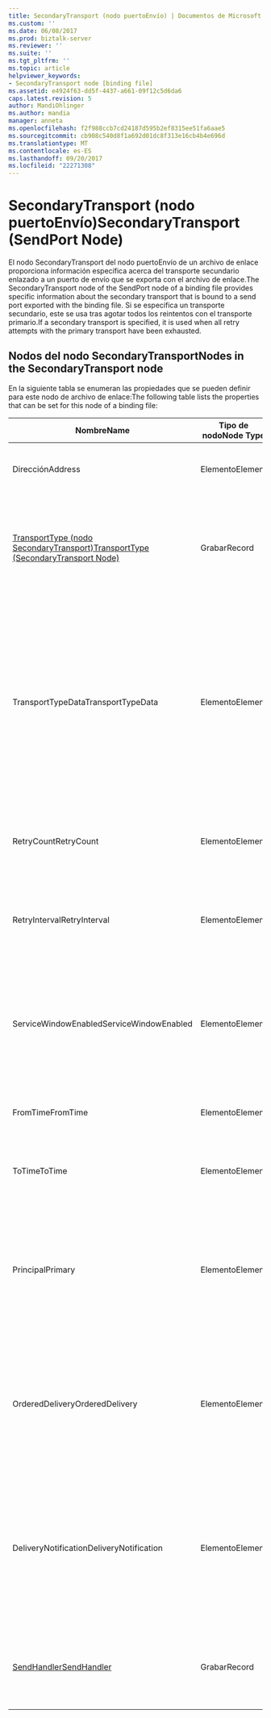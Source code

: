 ```yaml
---
title: SecondaryTransport (nodo puertoEnvío) | Documentos de Microsoft
ms.custom: ''
ms.date: 06/08/2017
ms.prod: biztalk-server
ms.reviewer: ''
ms.suite: ''
ms.tgt_pltfrm: ''
ms.topic: article
helpviewer_keywords:
- SecondaryTransport node [binding file]
ms.assetid: e4924f63-dd5f-4437-a661-09f12c5d6da6
caps.latest.revision: 5
author: MandiOhlinger
ms.author: mandia
manager: anneta
ms.openlocfilehash: f2f988ccb7cd24187d595b2ef8315ee51fa6aae5
ms.sourcegitcommit: cb908c540d8f1a692d01dc8f313e16cb4b4e696d
ms.translationtype: MT
ms.contentlocale: es-ES
ms.lasthandoff: 09/20/2017
ms.locfileid: "22271308"
---
```

# <a name="secondarytransport-sendport-node"></a><span data-ttu-id="d0f57-102">SecondaryTransport (nodo puertoEnvío)</span><span class="sxs-lookup"><span data-stu-id="d0f57-102">SecondaryTransport (SendPort Node)</span></span>
<span data-ttu-id="d0f57-103">El nodo SecondaryTransport del nodo puertoEnvío de un archivo de enlace proporciona información específica acerca del transporte secundario enlazado a un puerto de envío que se exporta con el archivo de enlace.</span><span class="sxs-lookup"><span data-stu-id="d0f57-103">The SecondaryTransport node of the SendPort node of a binding file provides specific information about the secondary transport that is bound to a send port exported with the binding file.</span></span> <span data-ttu-id="d0f57-104">Si se especifica un transporte secundario, este se usa tras agotar todos los reintentos con el transporte primario.</span><span class="sxs-lookup"><span data-stu-id="d0f57-104">If a secondary transport is specified, it is used when all retry attempts with the primary transport have been exhausted.</span></span>  
  
## <a name="nodes-in-the-secondarytransport-node"></a><span data-ttu-id="d0f57-105">Nodos del nodo SecondaryTransport</span><span class="sxs-lookup"><span data-stu-id="d0f57-105">Nodes in the SecondaryTransport node</span></span>  
 <span data-ttu-id="d0f57-106">En la siguiente tabla se enumeran las propiedades que se pueden definir para este nodo de archivo de enlace:</span><span class="sxs-lookup"><span data-stu-id="d0f57-106">The following table lists the properties that can be set for this node of a binding file:</span></span>  
  
|<span data-ttu-id="d0f57-107">**Nombre**</span><span class="sxs-lookup"><span data-stu-id="d0f57-107">**Name**</span></span>|<span data-ttu-id="d0f57-108">**Tipo de nodo**</span><span class="sxs-lookup"><span data-stu-id="d0f57-108">**Node Type**</span></span>|<span data-ttu-id="d0f57-109">**Tipo de datos**</span><span class="sxs-lookup"><span data-stu-id="d0f57-109">**Data Type**</span></span>|<span data-ttu-id="d0f57-110">**Description**</span><span class="sxs-lookup"><span data-stu-id="d0f57-110">**Description**</span></span>|<span data-ttu-id="d0f57-111">**Restricciones**</span><span class="sxs-lookup"><span data-stu-id="d0f57-111">**Restrictions**</span></span>|<span data-ttu-id="d0f57-112">**Comentarios**</span><span class="sxs-lookup"><span data-stu-id="d0f57-112">**Comments**</span></span>|  
|--------------|-------------------|-------------------|---------------------|----------------------|------------------|  
|<span data-ttu-id="d0f57-113">Dirección</span><span class="sxs-lookup"><span data-stu-id="d0f57-113">Address</span></span>|<span data-ttu-id="d0f57-114">Elemento</span><span class="sxs-lookup"><span data-stu-id="d0f57-114">Element</span></span>|<span data-ttu-id="d0f57-115">xs:string</span><span class="sxs-lookup"><span data-stu-id="d0f57-115">xs:string</span></span>|<span data-ttu-id="d0f57-116">Especifica la dirección (o URI) del transporte.</span><span class="sxs-lookup"><span data-stu-id="d0f57-116">Specifies the address (or URI) of the transport.</span></span>|<span data-ttu-id="d0f57-117">No requerido</span><span class="sxs-lookup"><span data-stu-id="d0f57-117">Not required</span></span>|<span data-ttu-id="d0f57-118">Valor predeterminado: vacío</span><span class="sxs-lookup"><span data-stu-id="d0f57-118">Default value: empty</span></span>|  
|[<span data-ttu-id="d0f57-119">TransportType (nodo SecondaryTransport)</span><span class="sxs-lookup"><span data-stu-id="d0f57-119">TransportType (SecondaryTransport Node)</span></span>](../core/transporttype-secondarytransport-node.md)|<span data-ttu-id="d0f57-120">Grabar</span><span class="sxs-lookup"><span data-stu-id="d0f57-120">Record</span></span>|<span data-ttu-id="d0f57-121">ProtocolType (ComplexType)</span><span class="sxs-lookup"><span data-stu-id="d0f57-121">ProtocolType (ComplexType)</span></span>|<span data-ttu-id="d0f57-122">Especifica el tipo de transporte, que también es el nombre del adaptador usado para este transporte.</span><span class="sxs-lookup"><span data-stu-id="d0f57-122">Specifies the transport type, which is also the name of the adapter used for this transport.</span></span>|<span data-ttu-id="d0f57-123">No requerido</span><span class="sxs-lookup"><span data-stu-id="d0f57-123">Not required</span></span>|<span data-ttu-id="d0f57-124">Valor predeterminado: ninguno</span><span class="sxs-lookup"><span data-stu-id="d0f57-124">Default value: none</span></span>|  
|<span data-ttu-id="d0f57-125">TransportTypeData</span><span class="sxs-lookup"><span data-stu-id="d0f57-125">TransportTypeData</span></span>|<span data-ttu-id="d0f57-126">Elemento</span><span class="sxs-lookup"><span data-stu-id="d0f57-126">Element</span></span>|<span data-ttu-id="d0f57-127">xs:string</span><span class="sxs-lookup"><span data-stu-id="d0f57-127">xs:string</span></span>|<span data-ttu-id="d0f57-128">Especifica la información de configuración específica del adaptador.</span><span class="sxs-lookup"><span data-stu-id="d0f57-128">Specifies configuration information specific to the adapter.</span></span>|<span data-ttu-id="d0f57-129">No requerido</span><span class="sxs-lookup"><span data-stu-id="d0f57-129">Not required</span></span>|<span data-ttu-id="d0f57-130">Valor predeterminado: vacío</span><span class="sxs-lookup"><span data-stu-id="d0f57-130">Default value: empty</span></span><br /><br /> <span data-ttu-id="d0f57-131">Vea [propiedades de configuración para los adaptadores de BizTalk integrados](../core/configuration-properties-for-integrated-biztalk-adapters.md) para obtener información específica de adaptador acerca de las propiedades que se pueden almacenar en esta cadena.</span><span class="sxs-lookup"><span data-stu-id="d0f57-131">See [Configuration Properties for Integrated BizTalk Adapters](../core/configuration-properties-for-integrated-biztalk-adapters.md) for adapter specific information about the properties that can be stored in this string.</span></span>|  
|<span data-ttu-id="d0f57-132">RetryCount</span><span class="sxs-lookup"><span data-stu-id="d0f57-132">RetryCount</span></span>|<span data-ttu-id="d0f57-133">Elemento</span><span class="sxs-lookup"><span data-stu-id="d0f57-133">Element</span></span>|<span data-ttu-id="d0f57-134">xs:int</span><span class="sxs-lookup"><span data-stu-id="d0f57-134">xs:int</span></span>|<span data-ttu-id="d0f57-135">Especifica el número de reintentos para el adaptador usado con el transporte.</span><span class="sxs-lookup"><span data-stu-id="d0f57-135">Specifies the retry count for the adapter used with the transport.</span></span>|<span data-ttu-id="d0f57-136">Necesario</span><span class="sxs-lookup"><span data-stu-id="d0f57-136">Required</span></span>|<span data-ttu-id="d0f57-137">Valor predeterminado: ninguno</span><span class="sxs-lookup"><span data-stu-id="d0f57-137">Default value: none</span></span>|  
|<span data-ttu-id="d0f57-138">RetryInterval</span><span class="sxs-lookup"><span data-stu-id="d0f57-138">RetryInterval</span></span>|<span data-ttu-id="d0f57-139">Elemento</span><span class="sxs-lookup"><span data-stu-id="d0f57-139">Element</span></span>|<span data-ttu-id="d0f57-140">xs:int</span><span class="sxs-lookup"><span data-stu-id="d0f57-140">xs:int</span></span>|<span data-ttu-id="d0f57-141">Especifica el intervalo de reintentos en minutos para el adaptador usado con el transporte.</span><span class="sxs-lookup"><span data-stu-id="d0f57-141">Specifies the retry interval in minutes for the adapter used with the transport.</span></span>|<span data-ttu-id="d0f57-142">Necesario</span><span class="sxs-lookup"><span data-stu-id="d0f57-142">Required</span></span>|<span data-ttu-id="d0f57-143">Valor predeterminado: ninguno</span><span class="sxs-lookup"><span data-stu-id="d0f57-143">Default value: none</span></span>|  
|<span data-ttu-id="d0f57-144">ServiceWindowEnabled</span><span class="sxs-lookup"><span data-stu-id="d0f57-144">ServiceWindowEnabled</span></span>|<span data-ttu-id="d0f57-145">Elemento</span><span class="sxs-lookup"><span data-stu-id="d0f57-145">Element</span></span>|<span data-ttu-id="d0f57-146">xs:boolean</span><span class="sxs-lookup"><span data-stu-id="d0f57-146">xs:boolean</span></span>|<span data-ttu-id="d0f57-147">Especifica si la ventana de servicio está habilitada para el adaptador usado con el transporte.</span><span class="sxs-lookup"><span data-stu-id="d0f57-147">Specifies whether the service window is enabled for the adapter used with the transport.</span></span>|<span data-ttu-id="d0f57-148">Necesario</span><span class="sxs-lookup"><span data-stu-id="d0f57-148">Required</span></span>|<span data-ttu-id="d0f57-149">Valor predeterminado: ninguno</span><span class="sxs-lookup"><span data-stu-id="d0f57-149">Default value: none</span></span><br /><br /> <span data-ttu-id="d0f57-150">Establecido en **true** si está habilitada la ventana de servicio, en caso contrario, se establece en **false**.</span><span class="sxs-lookup"><span data-stu-id="d0f57-150">Set to **true** if service window is enabled, otherwise set to **false**.</span></span>|  
|<span data-ttu-id="d0f57-151">FromTime</span><span class="sxs-lookup"><span data-stu-id="d0f57-151">FromTime</span></span>|<span data-ttu-id="d0f57-152">Elemento</span><span class="sxs-lookup"><span data-stu-id="d0f57-152">Element</span></span>|<span data-ttu-id="d0f57-153">xs:dateTime</span><span class="sxs-lookup"><span data-stu-id="d0f57-153">xs:dateTime</span></span>|<span data-ttu-id="d0f57-154">Especifica la hora de inicio de la ventana de servicio.</span><span class="sxs-lookup"><span data-stu-id="d0f57-154">Specifies the start time for the service window.</span></span>|<span data-ttu-id="d0f57-155">Necesario</span><span class="sxs-lookup"><span data-stu-id="d0f57-155">Required</span></span>|<span data-ttu-id="d0f57-156">Valor predeterminado: ninguno</span><span class="sxs-lookup"><span data-stu-id="d0f57-156">Default value: none</span></span>|  
|<span data-ttu-id="d0f57-157">ToTime</span><span class="sxs-lookup"><span data-stu-id="d0f57-157">ToTime</span></span>|<span data-ttu-id="d0f57-158">Elemento</span><span class="sxs-lookup"><span data-stu-id="d0f57-158">Element</span></span>|<span data-ttu-id="d0f57-159">xs:dateTime</span><span class="sxs-lookup"><span data-stu-id="d0f57-159">xs:dateTime</span></span>|<span data-ttu-id="d0f57-160">Especifica la hora de finalización de la ventana de servicio.</span><span class="sxs-lookup"><span data-stu-id="d0f57-160">Specifies the end time for the service window.</span></span>|<span data-ttu-id="d0f57-161">Necesario</span><span class="sxs-lookup"><span data-stu-id="d0f57-161">Required</span></span>|<span data-ttu-id="d0f57-162">Valor predeterminado: ninguno</span><span class="sxs-lookup"><span data-stu-id="d0f57-162">Default value: none</span></span>|  
|<span data-ttu-id="d0f57-163">Principal</span><span class="sxs-lookup"><span data-stu-id="d0f57-163">Primary</span></span>|<span data-ttu-id="d0f57-164">Elemento</span><span class="sxs-lookup"><span data-stu-id="d0f57-164">Element</span></span>|<span data-ttu-id="d0f57-165">xs:boolean</span><span class="sxs-lookup"><span data-stu-id="d0f57-165">xs:boolean</span></span>|<span data-ttu-id="d0f57-166">Especifica si el adaptador usado con el transporte es principal.</span><span class="sxs-lookup"><span data-stu-id="d0f57-166">Specifies whether the adapter used with the transport is primary.</span></span>|<span data-ttu-id="d0f57-167">Necesario</span><span class="sxs-lookup"><span data-stu-id="d0f57-167">Required</span></span>|<span data-ttu-id="d0f57-168">Valor predeterminado: ninguno</span><span class="sxs-lookup"><span data-stu-id="d0f57-168">Default value: none</span></span><br /><br /> <span data-ttu-id="d0f57-169">Establecido en **true** si el adaptador usado con el transporte es principal, en caso contrario, se establece en **false**.</span><span class="sxs-lookup"><span data-stu-id="d0f57-169">Set to **true** if the adapter used with the transport is primary, otherwise set to **false**.</span></span>|  
|<span data-ttu-id="d0f57-170">OrderedDelivery</span><span class="sxs-lookup"><span data-stu-id="d0f57-170">OrderedDelivery</span></span>|<span data-ttu-id="d0f57-171">Elemento</span><span class="sxs-lookup"><span data-stu-id="d0f57-171">Element</span></span>|<span data-ttu-id="d0f57-172">xs:boolean</span><span class="sxs-lookup"><span data-stu-id="d0f57-172">xs:boolean</span></span>|<span data-ttu-id="d0f57-173">Especifica si el adaptador usado con el transporte debería o no enviar mensajes de una manera ordenada.</span><span class="sxs-lookup"><span data-stu-id="d0f57-173">Specifies whether or not the adapter used with the transport should send messages in an ordered manner.</span></span>|<span data-ttu-id="d0f57-174">Necesario</span><span class="sxs-lookup"><span data-stu-id="d0f57-174">Required</span></span>|<span data-ttu-id="d0f57-175">Valor predeterminado: ninguno</span><span class="sxs-lookup"><span data-stu-id="d0f57-175">Default value: none</span></span><br /><br /> <span data-ttu-id="d0f57-176">Establecido en **true** si el transporte es enviar mensajes en orden, en caso contrario, se establece en **false**.</span><span class="sxs-lookup"><span data-stu-id="d0f57-176">Set to **true** if the transport is to send messages in order, otherwise set to **false**.</span></span>|  
|<span data-ttu-id="d0f57-177">DeliveryNotification</span><span class="sxs-lookup"><span data-stu-id="d0f57-177">DeliveryNotification</span></span>|<span data-ttu-id="d0f57-178">Elemento</span><span class="sxs-lookup"><span data-stu-id="d0f57-178">Element</span></span>|<span data-ttu-id="d0f57-179">xs:int</span><span class="sxs-lookup"><span data-stu-id="d0f57-179">xs:int</span></span>|<span data-ttu-id="d0f57-180">Especifica si el adaptador usado con el transporte debería o no devolver una notificación de entrega que indique si la transmisión fue correcta.</span><span class="sxs-lookup"><span data-stu-id="d0f57-180">Specifies whether or not the adapter used with the transport should return a delivery notification indicating if the transmission was successful.</span></span>|<span data-ttu-id="d0f57-181">Necesario</span><span class="sxs-lookup"><span data-stu-id="d0f57-181">Required</span></span>|<span data-ttu-id="d0f57-182">Valor predeterminado: ninguno</span><span class="sxs-lookup"><span data-stu-id="d0f57-182">Default value: none</span></span><br /><br /> <span data-ttu-id="d0f57-183">Establecido en **true** para las notificaciones de entrega, de lo contrario establece **false**.</span><span class="sxs-lookup"><span data-stu-id="d0f57-183">Set to **true** for delivery notifications, otherwise set to **false**.</span></span>|  
|[<span data-ttu-id="d0f57-184">SendHandler</span><span class="sxs-lookup"><span data-stu-id="d0f57-184">SendHandler</span></span>](../core/sendhandler-secondarytransport-node.md)|<span data-ttu-id="d0f57-185">Grabar</span><span class="sxs-lookup"><span data-stu-id="d0f57-185">Record</span></span>|<span data-ttu-id="d0f57-186">SendHandlerRef (ComplexType)</span><span class="sxs-lookup"><span data-stu-id="d0f57-186">SendHandlerRef (ComplexType)</span></span>|<span data-ttu-id="d0f57-187">Especifique el controlador de envío para el adaptador usado con el transporte.</span><span class="sxs-lookup"><span data-stu-id="d0f57-187">Specify the send handler for the adapter used with the transport.</span></span>|<span data-ttu-id="d0f57-188">Necesario</span><span class="sxs-lookup"><span data-stu-id="d0f57-188">Required</span></span>|<span data-ttu-id="d0f57-189">Valor predeterminado: ninguno</span><span class="sxs-lookup"><span data-stu-id="d0f57-189">Default value: none</span></span>|
